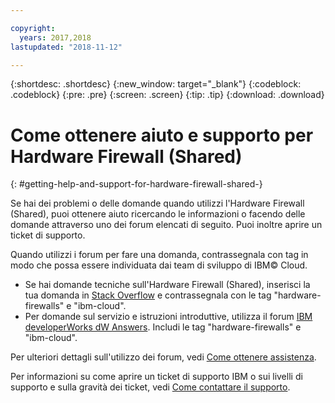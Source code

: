```yaml
---

copyright:
  years: 2017,2018
lastupdated: "2018-11-12"

---
```


{:shortdesc: .shortdesc}
{:new_window: target="_blank"}
{:codeblock: .codeblock}
{:pre: .pre}
{:screen: .screen}
{:tip: .tip}
{:download: .download}

# Come ottenere aiuto e supporto per Hardware Firewall (Shared)
{: #getting-help-and-support-for-hardware-firewall-shared-}

Se hai dei problemi o delle domande quando utilizzi l'Hardware Firewall (Shared), puoi ottenere aiuto ricercando le informazioni o facendo delle domande attraverso uno dei forum elencati di seguito. Puoi inoltre aprire un ticket di supporto.

Quando utilizzi i forum per fare una domanda, contrassegnala con tag in modo che possa essere individuata dai team di sviluppo di IBM© Cloud.

* Se hai domande tecniche sull'Hardware Firewall (Shared), inserisci la tua domanda in [Stack Overflow](https://stackoverflow.com/search?q=hardware-firewalls+ibm-cloud) e contrassegnala con le tag "hardware-firewalls" e "ibm-cloud".
* Per domande sul servizio e istruzioni introduttive, utilizza il forum [IBM developerWorks dW Answers](https://developer.ibm.com/answers/topics/hardware-firewalls.html?smartspace=ibm-cloud). Includi le tag "hardware-firewalls" e "ibm-cloud".

Per ulteriori dettagli sull'utilizzo dei forum, vedi [Come ottenere assistenza](https://{DomainName}/docs/get-support?topic=get-support-using-avatar).

Per informazioni su come aprire un ticket di supporto IBM o sui livelli di supporto e sulla gravità dei ticket, vedi [Come contattare il supporto](/docs/get-support?topic=get-support-contacting-bluemix-support-dedicated-local).
